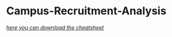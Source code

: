 # Campus-Recruitment-Analysis
[*here you can download the cheatsheet*](https://www.kaggle.com/benroshan/factors-affecting-campus-placement) 
 
  
  
 
 
